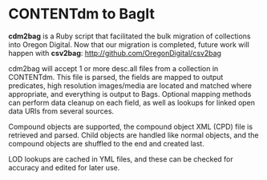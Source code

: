 CONTENTdm to BagIt
==================

**cdm2bag** is a Ruby script that facilitated the bulk migration of collections into Oregon Digital. Now that our migration is completed, future work will happen with **csv2bag**: http://github.com/OregonDigital/csv2bag

cdm2bag will accept 1 or more desc.all files from a collection in CONTENTdm.
This file is parsed, the fields are mapped to output predicates, high resolution images/media are located and matched where appropriate, and everything is output to Bags. Optional mapping methods can perform data cleanup on each field, as well as lookups for linked open data URIs from several sources.

Compound objects are supported, the compound object XML (CPD) file is retrieved and parsed. Child objects are handled like normal objects, and the compound objects are shuffled to the end and created last.

LOD lookups are cached in YML files, and these can be checked for accuracy and edited for later use.
